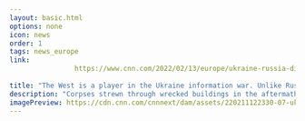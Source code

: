 ```yaml
---
layout: basic.html
options: none
icon: news
order: 1
tags: news_europe
link: 
                https://www.cnn.com/2022/02/13/europe/ukraine-russia-disinformation-us-uk-intelligence-cmd-gbr-intl/index.html
            
title: "The West is a player in the Ukraine information war. Unlike Russia, it has to convince the public"
description: "Corpses strewn through wrecked buildings in the aftermath of an apparently deadly explosion. Distraught mourners, grieving for lost loved ones. And amid the smoldering ruins, evidence of Western military equipment."
imagePreview: https://cdn.cnn.com/cnnnext/dam/assets/220211122330-07-ukraine-russia-disinformation-file-video-synd-2.jpg
---
```

